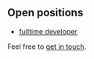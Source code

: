 

## Open positions

- [fulltime developer](/fulltime-developer.md)



Feel free to [get in touch](mailto:jobs@mrhenry.be).

